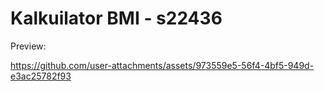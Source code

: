# Kalkuilator BMI - s22436

Preview:

https://github.com/user-attachments/assets/973559e5-56f4-4bf5-949d-e3ac25782f93

